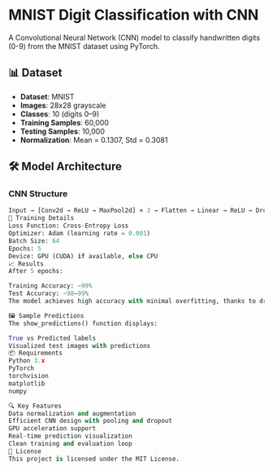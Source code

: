 # MNIST Digit Classification with CNN

A Convolutional Neural Network (CNN) model to classify handwritten digits (0-9) from the MNIST dataset using PyTorch.

## 📊 Dataset
- **Dataset**: MNIST
- **Images**: 28x28 grayscale
- **Classes**: 10 (digits 0–9)
- **Training Samples**: 60,000
- **Testing Samples**: 10,000
- **Normalization**: Mean = 0.1307, Std = 0.3081

## 🛠️ Model Architecture
### CNN Structure
```python
Input → [Conv2d → ReLU → MaxPool2d] × 3 → Flatten → Linear → ReLU → Dropout → Linear → Output
🧠 Training Details
Loss Function: Cross-Entropy Loss
Optimizer: Adam (learning rate = 0.001)
Batch Size: 64
Epochs: 5
Device: GPU (CUDA) if available, else CPU
📈 Results
After 5 epochs:

Training Accuracy: ~99%
Test Accuracy: ~98–99%
The model achieves high accuracy with minimal overfitting, thanks to dropout and proper regularization.

🖼️ Sample Predictions
The show_predictions() function displays:

True vs Predicted labels
Visualized test images with predictions
📦 Requirements
Python 3.x
PyTorch
torchvision
matplotlib
numpy

🔍 Key Features
Data normalization and augmentation
Efficient CNN design with pooling and dropout
GPU acceleration support
Real-time prediction visualization
Clean training and evaluation loop
📄 License
This project is licensed under the MIT License.



